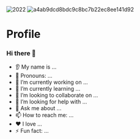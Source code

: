 
![2022](https://user-images.githubusercontent.com/91014957/183244224-1e6571be-f73f-4240-b899-28ed35df8ac1.gif)
![a4ab9dcd8bdc9c8bc7b22ec8ee141d92](https://user-images.githubusercontent.com/91014957/183244390-02c5bbdd-efa5-4b14-b6b7-fea027733707.gif)


# Profile
### Hi there 👋
* 👂 My name is ...
* 👩 Pronouns: ...
* 🔭 I’m currently working on ...
* 🌱 I’m currently learning ...
* 🤝 I’m looking to collaborate on ...
* 🤔 I’m looking for help with ...
* 💬 Ask me about ...
* 📫 How to reach me: ...
* ❤️ I love ...
* ⚡ Fun fact: ...
